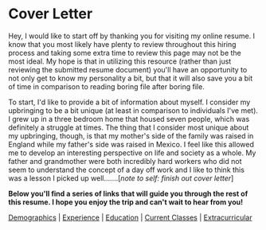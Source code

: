 # Cover Letter
Hey, I would like to start off by thanking you for visiting my online resume. I know that you most likely have plenty to review throughout this hiring process and taking some extra time to review this page may not be the most ideal. My hope is that in utilizing this resource (rather than just reviewing the submitted resume document) you'll have an opportunity to not only get to know my personality a bit, but that it will also save you a bit of time in comparison to reading boring file after boring file. 

To start, I'd like to provide a bit of information about myself. I consider my upbringing to be a bit unique (at least in comparison to individuals I've met). I grew up in a three bedroom home that housed seven people, which was definitely a struggle at times. The thing that I consider most unique about my upbringing, though, is that my mother's side of the family was raised in England while my father's side was raised in Mexico. I feel like this allowed me to develop an interesting perspective on life and society as a whole. My father and grandmother were both incredibly hard workers who did not seem to understand the concept of a day off work and I like to think this was a lesson I picked up well.......[_note to self: finish out cover letter_]

**Below you'll find a series of links that will guide you through the rest of this resume. I hope you enjoy the trip and can't wait to hear from you!**

[Demographics](https://github.com/SJTapia/resume/tree/Demographics) | [Experience](https://github.com/SJTapia/resume/blob/Experience/README.md) | [Education](https://github.com/SJTapia/resume/blob/Education/README.md) | [Current Classes](https://github.com/SJTapia/resume/blob/Current-Classes/README.md
) | [Extracurricular](https://github.com/SJTapia/resume/blob/Extracurricular/README.md)


